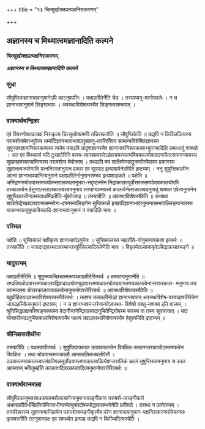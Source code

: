 +++
title = "१३ चित्सुखोक्तप्रत्यक्षनिराकरणम्"

+++


## अज्ञानस्य च मिथ्यात्वमज्ञानादिति कल्पने

**चित्सुखोक्तप्रत्यक्षनिराकरणम्**

***अज्ञानस्य च मिथ्यात्वमज्ञानादिति कल्पने***

### **सुधा**

सौषुप्तिकज्ञानाभावानुमानेऽपि काऽनुपपत्तिः । पक्षाप्रतीतेर्नेति चेन्न । तस्याप्यनु-मानोपपत्तेः । न च ज्ञानाभावानुमाने लिङ्गाभावः । अवस्थाविशेषत्वस्यैव लिङ्गत्वसम्भवात् ।

### **वाक्यार्थचन्द्रिका**

एवं विवरणोक्तप्रत्यक्षं निराकृत्य चित्सुखोक्तमपि तन्निराकरोति ॥ सौषुप्तिकेति ॥ यद्यपि न किञ्चिदित्यस्य परामर्शत्वमेवाभ्युपेत्य धर्म्यादिज्ञानभावाभावप्रयुक्तानु-पपत्तिर्विषय सामान्यविशेषितज्ञानस्य सुषुप्तावज्ञाननिरूपकत्वस्य त्वयेव मयाऽपि तादृशज्ञानस्यैव ज्ञानाभावनिरूपकत्वाभ्युपगमादिति समाधातुं शक्यते । अत एव मिथ्यात्वं यदि दुःखादेरिति वाक्य-व्याख्यावसरेऽहंप्रत्ययस्यात्मविषयकत्वोपपादनायैतत्समानन्यायस्य सुखमहमस्वाप्समित्यस्य परामर्शत्व मेवोक्तम् । तथाऽपि मम साक्षिणेत्याद्युक्तरीत्यैवास्य प्रकारस्य सुज्ञानत्वात्परेणाति यत्ननिरस्तानुमान प्रकार एव सूपपाद इत्याशयेनेदमिति द्रष्टव्यम् । ननु सुषुप्तिकालीन आत्मा ज्ञानाभाववानित्यनुमाने पक्षाप्रतीतेर्नानुमानसम्भव इत्याशङ्कते ॥ पक्षेति ॥ अनिद्राणस्योदयास्तमययोरन्तरालकालानुभवा-त्तद्दृष्टान्तेन निद्राकालात्पूर्वोत्तरास्तमयोदयकालयोरपि तत्कालत्वेन हेतुनाऽन्तरालकालवत्त्वमनुमाय तस्याप्यात्मवत्त्वं कालत्वेनेतरकालवदनुमातुं शक्यत एवेत्यनुमानेन सुषुप्तिकालीनात्मरूपधर्मिप्रतीति-र्युक्तेत्याह ॥ तस्यापीति ॥ अवस्थाविशेषस्यैवेति ॥ अन्यथा साक्षिवेद्येच्छादावज्ञानासम्भवेना-ज्ञानरूपलिङ्गेन सुप्तिकाले इच्छादिज्ञानाभावानुमानासम्भवाल्लिङ्गान्तरस्य चासम्भवात्सुषुप्ताविच्छादि-ज्ञानाभावानुमानं न स्यादिति भावः ॥

### **परिमल**

पक्षेति ॥ सुप्तिकालं पक्षीकृत्य ज्ञानाभावोऽनुमेयः । सुप्तिकालस्य चाप्रतीते-र्नानुमानावकाश इत्यर्थः ॥ तस्यापीति ॥ जाग्रदाद्यवस्थाऽवस्थान्तरपूर्विकेत्यादिरूपेणेति भावः । विवृतमेतन्न्यायामृतेऽविद्याप्रत्यक्षभङ्गे ॥

### **यादुपत्यम्**

पक्षाप्रतीतेरिति ॥ सुषुप्त्यवच्छिन्नात्मरूपपक्षाप्रतीतेरित्यर्थः ॥ तस्याप्यनुमानेति ॥ सम्प्रतिपन्नोदयास्तमयकालवद्विवादपदयोरप्युदयास्तमयकालयोरुदयास्तमयकालत्वेनान्तरालकाल- मनुमाय तत्र चात्मत्वस्य चोत्तरकालवत्कालत्वेनानुमानोपपत्तेरित्यर्थः ॥ अवस्थाविशेषत्वस्यैवेति ॥ बहुव्रीहितयाऽवस्थाविशेषवत्त्वस्यैवेत्यर्थः । ततश्च तत्कालीनोऽहं ज्ञानाभाववान् अवस्थाविशेष-वत्त्वाद्य्वतिरेकेण जाग्रदहमिवेत्यनुमानं द्रष्टव्यम् । न च ज्ञानाभावमन्तरेणान्योऽवस्था- विशेषो वक्तु-मशक्य इति वाच्यम् । श्रुतिसिद्धप्राज्ञपरिष्वङ्गरूपस्य वेदानीन्तनेन्द्रियप्रसादानुमितेन्द्रियोपरम रूपस्य वा तस्य सुवचत्वात् । यदा चोक्तरीत्याऽनुमितकालविशेषत्वस्यैव पक्षत्वं तदाऽवस्थाविशेषत्वस्यैव हेतुत्वमिति द्रष्टव्यम् ॥

### **श्रीनिवासतीर्थीया**

तस्यापीति ॥ पक्षस्यापीत्यर्थः । सुषुप्तिप्राक्काल उदयकालत्वेन विवक्षित-स्तदनन्तरकालोऽस्तमयत्वेन विवक्षितः । तथा चोदयास्तमयकालौ आन्तरालिककालोपेतौ । उदयास्तमयकालत्त्वात्संप्रतिपन्नसूर्योदयास्तमयकालवदित्येवान्तरालिकं कालं सुषुप्तिरूपमनुमाय स काल आत्मवान् भवितुमर्हति कालत्वादितरकालवदित्यनुमानोपपत्तेरित्यर्थः ॥

### **वाक्यार्थरत्नमाला**

सौषुप्तिकानुभवसाधकपरामर्शत्वत्यागेनानुमानत्वाङ्गीकारः परामर्श-त्वाङ्गीकारे अभावप्रतीतेर्धर्मिप्रतियोगिपराधीनतयेत्युक्तदोषस्योद्धारासम्भवेनेति प्रतीयते । तत्तथा न प्रत्येतव्यम् । तत्परिहारस्य सुज्ञानत्वाभिप्रायेण परामर्शत्वमङ्गीकृत्यैव परेण ज्ञानाभावानुमान-पक्षनिराकरणमतियत्नतः कृतमस्तीति तदनुमानपक्ष एव समर्थ्यत इत्याह यद्यपि न किञ्चिदित्यस्येति ।



